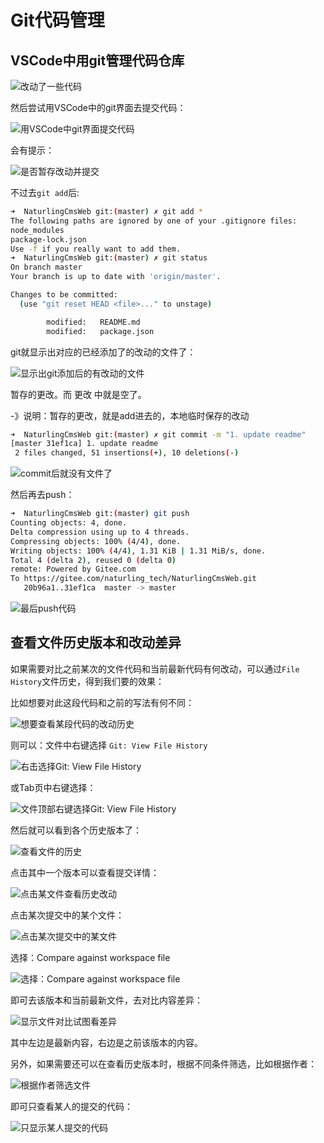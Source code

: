 # Git代码管理

## VSCode中用git管理代码仓库

![改动了一些代码](../../assets/img/git_changed_some_code.png)

然后尝试用VSCode中的git界面去提交代码：

![用VSCode中git界面提交代码](../../assets/img/use_git_gui_to_commit.png)

会有提示：

![是否暂存改动并提交](../../assets/img/is_auto_save_then_commit.png)

不过去`git add`后:

```bash
➜  NaturlingCmsWeb git:(master) ✗ git add *
The following paths are ignored by one of your .gitignore files:
node_modules
package-lock.json
Use -f if you really want to add them.
➜  NaturlingCmsWeb git:(master) ✗ git status
On branch master
Your branch is up to date with 'origin/master'.

Changes to be committed:
  (use "git reset HEAD <file>..." to unstage)

        modified:   README.md
        modified:   package.json
```

git就显示出对应的已经添加了的改动的文件了：

![显示出git添加后的有改动的文件](../../assets/img/show_git_added_code.png)

暂存的更改。而 更改 中就是空了。

-》说明：暂存的更改，就是add进去的，本地临时保存的改动

```bash
➜  NaturlingCmsWeb git:(master) ✗ git commit -m "1. update readme"
[master 31ef1ca] 1. update readme
 2 files changed, 51 insertions(+), 10 deletions(-)
```

![commit后就没有文件了](../../assets/img/after_git_commit_no_file.png)

然后再去push：

```bash
➜  NaturlingCmsWeb git:(master) git push
Counting objects: 4, done.
Delta compression using up to 4 threads.
Compressing objects: 100% (4/4), done.
Writing objects: 100% (4/4), 1.31 KiB | 1.31 MiB/s, done.
Total 4 (delta 2), reused 0 (delta 0)
remote: Powered by Gitee.com
To https://gitee.com/naturling_tech/NaturlingCmsWeb.git
   20b96a1..31ef1ca  master -> master
```

![最后push代码](../../assets/img/then_git_push_code.png)

## 查看文件历史版本和改动差异

如果需要对比之前某次的文件代码和当前最新代码有何改动，可以通过`File History`文件历史，得到我们要的效果：

比如想要对此这段代码和之前的写法有何不同：

![想要查看某段代码的改动历史](../../assets/img/some_code_to_know_history.png)

则可以：文件中右键选择 `Git: View File History`

![右击选择Git: View File History](../../assets/img/right_click_git_view_file_history.png)

或Tab页中右键选择：

![文件顶部右键选择Git: View File History](../../assets/img/file_top_choose_file_hisotry.png)

然后就可以看到各个历史版本了：

![查看文件的历史](../../assets/img/show_git_file_history.png)

点击其中一个版本可以查看提交详情：

![点击某文件查看历史改动](../../assets/img/click_some_file_show_history.png)

点击某次提交中的某个文件：

![点击某次提交中的某文件](../../assets/img/click_some_file_in_some_commit.png)

选择：Compare against workspace file

![选择：Compare against workspace file](../../assets/img/choose_compare_against_workspace_file.png)

即可去该版本和当前最新文件，去对比内容差异：

![显示文件对比试图看差异](../../assets/img/some_file_compare_view_diff.png)

其中左边是最新内容，右边是之前该版本的内容。

另外，如果需要还可以在查看历史版本时，根据不同条件筛选，比如根据作者：

![根据作者筛选文件](../../assets/img/show_file_diff_by_author.png)

即可只查看某人的提交的代码：

![只显示某人提交的代码](../../assets/img/only_show_some_author_commits.png)

